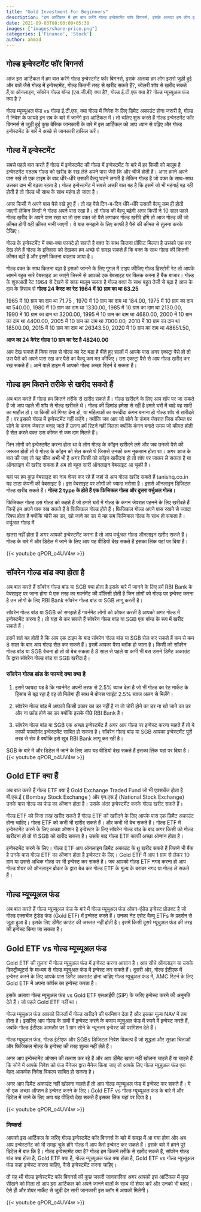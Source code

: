 ```yaml
---
title: "Gold Investment For Beginners"
description: "इस आर्टिकल में हम बात करेंगे गोल्ड इन्वेस्टमेंट फॉर बिगनर्स, इसके अलावा हम लोग इससे जुड़ी हुई और बातें जैसे गोल्ड में इन्वेस्टमेंट, गोल्ड कितनी तरह से खरीद सकते हैं?, ज्वेलरी शॉप से खरीद सकते हैं,या ऑनलाइन, सॉवरेन गोल्ड बॉन्ड (एस.जी.बी) क्या है?, गोल्ड ई.टी.एफ क्या है? गोल्ड म्यूच्यूअल फंड क्या है"
date: 2021-09-03T08:00:00+05:30
images: ["images/share-price.png"]
categories: ['Finance', 'Stock']
author: ahmad
---
```


## गोल्ड इन्वेस्टमेंट फॉर बिगनर्स
आज इस आर्टिकल में हम बात करेंगे गोल्ड इन्वेस्टमेंट फॉर बिगनर्स, इसके अलावा हम लोग इससे जुड़ी हुई और बातें जैसे गोल्ड में इन्वेस्टमेंट, गोल्ड कितनी तरह से खरीद सकते हैं?, ज्वेलरी शॉप से खरीद सकते हैं,या ऑनलाइन, सॉवरेन गोल्ड बॉन्ड (एस.जी.बी) क्या है?, गोल्ड ई.टी.एफ क्या है? गोल्ड म्यूच्यूअल फंड क्या है ? 

गोल्ड म्यूच्यूअल फंड vs गोल्ड ई.टी.एफ, क्या गोल्ड में निवेश के लिए डिमैट अकाउंट होना जरूरी है, गोल्ड में निवेश के फायदे इन सब के बारे में जानेंगे इस आर्टिकल में। तो चलिए शुरू करते हैं  गोल्ड इन्वेस्टमेंट फॉर बिगनर्स से जुड़ी हुई कुछ बेसिक जानकारी के बारे में इस आर्टिकल को आप ध्यान से पढ़िए और गोल्ड इन्वेस्टमेंट के बारे में अच्छे से जानकारी हासिल करें। 

## गोल्ड में इन्वेस्टमेंट  
सबसे पहले बात करते हैं गोल्ड में इन्वेस्टमेंट की गोल्ड में इन्वेस्टमेंट के बारे में हर किसी को मालूम है इन्वेस्टमेंट मतलब गोल्ड को खरीद के रख लेते अपने पास जैसे कि और चीजें होती है। अगर हमने अपने पास रखे तो एक टाइम के बाद धीरे-धीरे उसकी वैल्यू घटने लगती है लेकिन गोल्ड है जो वक्त के साथ-साथ उसका दाम भी बढ़ता रहता है। गोल्ड इन्वेस्टमेंट में सबसे अच्छी बात यह है कि इसमें जो भी महंगाई बढ़ रही होती है तो गोल्ड भी साथ के साथ महंगा हो जाता है।

अगर किसी ने अपने पास पैसे रखे हुए हैं। तो वह पैसे दिन-ब-दिन धीरे-धीरे उसकी वैल्यू कम ही होती जाएगी लेकिन किसी ने गोल्ड अपने पास रखा है। तो गोल्ड की वैल्यू बढ़ेगी अगर किसी ने 10 साल पहले गोल्ड खरीद के अपने पास रखा था तो उस वक्त जो पैसे लगाकर गोल्ड खरीदे होंगे तो आज  गोल्ड की जो क़ीमत होगी वही क़ीमत मानी जाएगी। ये बात समझने के लिए काफी है पैसे की कीमत से तुलना करके देखिए। 

गोल्ड के इन्वेस्टमेंट में क्या-क्या फायदे हो सकते है वक्त के साथ कितना प्रॉफिट मिलता है उसको एक बार देख लेते हैं गोल्ड के इतिहास को देखकर हम अच्छे से समझ सकते हैं कि वक्त के साथ गोल्ड की कितनी कीमत बढ़ी है और इसमें कितना बदलाव आया है। 

गोल्ड वक्त के साथ कितना बड़ा है इसको जानने के लिए गूगल में टाइप कीजिए गोल्ड हिस्टोरी रेट तो आपके सामने बहुत सारे वेबसाइट आ जाएंगे जिसमें से आपको एक बेबसाइट पर क्लिक करना है बैंक बाजार। गोल्ड के शुरुआती रेट 1964 से देखने से साफ मालूम चलता है गोल्ड वक्त के साथ बहुत तेजी से बढ़ा है आज के दाम के हिसाब से **गोल्ड 24 कैरट का रेट 1964 में 10 ग्राम का था 63.25**

1965 में 10 ग्राम का दाम था 71.75 ,  1970 में 10 ग्राम का दाम था 184.00,  1975 में 10 ग्राम का दाम था 540.00,  1980 में 10 ग्राम का दाम था 1330.00,  1985 में 10 ग्राम का दाम था 2130.00,  1990 में 10 ग्राम का दाम था 3200.00,  1995 में 10 ग्राम का दाम था 4680.00,  2000 में 10 ग्राम का दाम था 4400.00,  2005 में 10 ग्राम का दाम था 7000.00,  2010 में 10 ग्राम का दाम था 18500.00,  2015 में 10 ग्राम का दाम था 26343.50,   2020 में 10 ग्राम का दाम था 48651.50,  

**आज का 24 कैरेट गोल्ड 10 ग्राम का रेट है 48240.00**

आप देख सकते हैं किस तरह से गोल्ड का रेट बड़ा है बीते हुए सालों में आपके पास अगर एक्स्ट्रा पैसे हो तो उस पैसे को अपने पास रख कर पैसे का वैल्यू कम मत कीजिए। उस एक्स्ट्रा पैसे से आप गोल्ड खरीद कर रख सकते हैं। आने वाले टाइम मैं आपको गोल्ड अच्छा रिटर्न दे सकता है। 

## गोल्ड हम कितने तरीके से खरीद सकते हैं
अब बात करते हैं गोल्ड हम कितने तरीके से खरीद सकते हैं। गोल्ड खरीदने के लिए आप शॉप पर जा सकते हैं जो आप पहले भी शॉप से गोल्ड खरीदते थे।  गोल्ड की डिमांड हमेशा से रही है हमारे घरों में चाहे वह शादी का माहौल हो। या किसी को गिफ्ट देना हो, या महिलाओं का पसंदीदा कंगन बनाना हो गोल्ड शॉप से खरीदते हैं। पर इसको गोल्ड में इन्वेस्टमेंट नहीं कहेंगे। क्योंकि जब आप जो सोने के कंगन जेवरात जिस कीमत पर सोने के कंगन जेवरात बनाए जाते हैं उतना हमें रिटर्न नहीं मिलता क्योंकि कंगन बनाते समय जो कीमत होती है सेल करते वक्त उस कीमत से कम दाम मिलते हैं। 

जिन लोगों को इन्वेस्टमेंट करना होता था वे लोग गोल्ड के कॉइन खरीदने लगे और जब उनको पैसे की जरूरत होती तो वे गोल्ड के कॉइन को सेल करते थे जिससे उनको कम नुकसान होता था। अगर आज के बात की जाए तो यह चीज अभी भी है अगर किसी को कॉइन खरीदना हो तो शॉप पर जाकर ले सकता है या ऑनलाइन भी खरीद सकता है अब तो बहुत सारी ऑनलाइन वेबसाइट आ चुकी है। 

यहां पर हम कुछ वेबसाइट का नाम शेयर कर रहे हैं जहां से आप गोल्ड खरीद सकते हैं tanishq.co.in यह टाटा कंपनी की वेबसाइट है। इस वेबसाइट पर लोगों को ज्यादा भरोसा है। इससे ऑनलाइन डिजिटल गोल्ड खरीद सकते हैं। **गोल्ड 2 type के होते हैं एक फिजिकल गोल्ड और दूसरा वर्चुअल गोल्ड।**

फिजिकल गोल्ड उस गोल्ड को कहते हैं जो हमारे घरों में गोल्ड के कंगन जेवरात पहनने के लिए खरीदते हैं जिन्हें हम अपने पास रख सकते हैं वे फिजिकल गोल्ड होते हैं। फिजिकल गोल्ड अपने पास रखने से ज्यादा रिक्स होता है क्योंकि चोरी का डर, खो जाने का डर ये यह सब फिजिकल गोल्ड के साथ हो सकता है। वर्चुअल गोल्ड में

खतरा नहीं होता है अगर आपको इन्वेस्टमेंट करना है तो आप वर्चुअल गोल्ड ऑनलाइन खरीद सकते हैं। गोल्ड के बारे में और डिटेल में जाने के लिए आप यह वीडियो देख सकते हैं इसका लिंक यहां पर दिया है। 

{{< youtube qPOR_o4UV4w >}}

## सॉवरेन गोल्ड बांड क्या होता है
अब बात करते हैं सॉवरेन गोल्ड बांड या SGB क्या होता है इसके बारे में जानने के लिए हमें RBI Bank के वेबसाइट पर जाना होगा ये एक तरह का गवर्नमेंट की पॉलिसी होती है जिन लोगों को गोल्ड पर इन्वेस्ट करना है उन लोगों के लिए RBI Bank सॉवरेन गोल्ड बांड या SGB लागू करती है। 

सॉवरेन गोल्ड बांड या SGB को समझते हैं गवर्नमेंट लोगों को ऑफर करती  है आपको अगर गोल्ड में इन्वेस्टमेंट करना है। तो यहां से कर सकते हैं सॉवरेन गोल्ड बांड या SGB एक बॉन्ड के रूप में खरीद सकते हैं। 

इसमें शर्त यह होती है कि आप एक टाइम के बाद सॉवरेन गोल्ड बांड या SGB सेल कर सकते हैं कम से कम 8 साल के बाद आप गोल्ड सेल कर सकते हैं। इसमें आपका पैसा ब्लॉक हो जाता है। किसी को सॉवरेन गोल्ड बांड या SGB  बेचना हो तो वो  बेच सकता है 8 साल से पहले या कभी भी बस उसने डिमैट अकाउंट के द्वारा सॉवरेन गोल्ड बांड या SGB खरीदा है। 

### सॉवरेन गोल्ड बांड के फायदे क्या क्या है
1. इसमें फायदा यह है कि गवर्नमेंट अपनी तरफ से 2.5% ब्याज देता है जो भी गोल्ड का रेट मार्केट के हिसाब से बढ़ रहा है वह तो मिलेगा ही साथ में बोनस प्वाइंट 2.5% ब्याज अलग से मिलेंगे। 

3. सॉवरेन गोल्ड बांड में आपको किसी प्रकार का डर नहीं है ना तो चोरी होने का डर ना खो जाने का डर और ना फ्रॉड होने का डर क्योंकि इसके पीछे RBI Bank है। 

5. सॉवरेन गोल्ड बांड या SGB एक अच्छा इन्वेस्टमेंट है अगर आप गोल्ड पर इन्वेस्ट करना चाहते हैं तो ये काफी फायदेमंद इन्वेस्टमेंट साबित हो सकता है। सॉवरेन गोल्ड बांड या SGB आपका इन्वेस्टमेंट पूरी तरह से सेव है क्योंकि इसे खुद RBI Bank लागू कर रही है। 

SGB के बारे में और डिटेल में जाने के लिए आप यह वीडियो देख सकते हैं इसका लिंक यहां पर दिया है।
{{< youtube qPOR_o4UV4w >}}

## Gold ETF क्या हैं 
अब बात करते हैं गोल्ड ETF क्या है Gold Exchange Traded Fund जो भी एक्सचेंज होता है बी.एस.ई ( Bombay Stock Exchange ) और एन.एस.ई (National Stock Exchange) उनके पास गोल्ड का फंड का ऑप्शन होता है। उसके अंदर इन्वेस्टमेंट करके गोल्ड खरीद सकते हैं। 

गोल्ड ETF को किस तरह खरीद सकते हैं गोल्ड ETF को खरीदने के लिए आपके पास एक डिमैट अकाउंट होना चाहिए। गोल्ड ETF को कभी भी खरीद सकते हैं। और कभी भी बेच सकते हैं। गोल्ड ETF में इन्वेस्टमेंट करने के लिए अच्छा ऑप्शन है इन्वेस्टर के लिए सॉवरेन गोल्ड बांड के बाद अगर किसी को गोल्ड खरीदना हो तो वो SGB को खरीद सकता है। उसके बाद गोल्ड ETF काफी अच्छा ऑप्शन होता है। 

इन्वेस्टमेंट करने के लिए। गोल्ड ETF आप ऑनलाइन डिमैट अकाउंट के थ्रू खरीद सकते हैं जितने भी बैंक है उनके पास गोल्ड ETF का ऑप्शन होता है इन्वेस्टर के लिए। Gold ETF  में आप 1 ग्राम से लेकर 10 ग्राम या उससे अधिक गोल्ड पर भी इन्वेस्ट कर सकते है। जब आपको गोल्ड ETF नगद करना हो आप गोल्ड शेयर को ऑनलाइन ब्रोकर के द्वारा बेच कर गोल्ड ETF के मूल्य के बराबर नगद या गोल्ड ले सकते हैं। 

## गोल्ड म्यूच्यूअल फंड
अब बात करते हैं गोल्ड म्यूच्यूअल फंड के बारे में गोल्ड म्यूचुअल फंड ओपन-एंडेड इन्वेस्ट प्रोडक्ट है जो गोल्ड एक्सचेंज ट्रेडेड फंड (Gold ETF) में इन्वेस्ट करते हैं। उनका नेट एसेट वैल्यू ETFs के प्रदर्शन से जुड़ा हुआ है।  इसके लिए डीमैट काउंट की जरूरत नहीं होती है। इसमें किसी दूसरे म्यूचुअल फंड की तरह की इन्वेस्ट किया जा सकता है। 

## Gold ETF vs गोल्ड म्यूच्यूअल फंड
Gold ETF की तुलना में गोल्ड म्यूचुअल फंड में इन्वेस्ट करना आसान है। आप सीधे ऑनलाइन या उसके डिस्ट्रीब्यूटर्स के माध्यम से गोल्ड म्यूचुअल फंड में इन्वेस्ट कर सकते हैं।  दूसरी ओर, गोल्ड ईटीएफ में इन्वेस्ट करने के लिए आपके पास डिमैट अकाउंट होना चाहिए गोल्ड म्यूचुअल फंड में, AMC रिटर्न के लिए  Gold ETF में अपना कॉर्पस का इन्वेस्ट करता है। 

इसके अलावा गोल्ड म्यूचुअल फंड vs Gold ETF एसआईपी (SIP) के जरिए इन्वेस्ट करने की अनुमति देते हैं। जो पहले Gold ETF नहीं था। 

गोल्ड म्यूचुअल फंड आपको किस्तों में गोल्ड खरीदने की परमिशन देता है और इसका मूल्य NAV में तय होता है। इसलिए आप गोल्ड के ग्रामों में इन्वेस्ट करने के बजाय म्यूचुअल फंड में रुपये में इन्वेस्ट करते हैं, जबकि गोल्ड ईटीएफ आमतौर पर 1 ग्राम सोने के न्यूनतम इन्वेस्ट की परमिशन देते हैं।

गोल्ड म्यूचुअल फंड, गोल्ड ईटीएफ और SGBs डिजिटल निवेश विकल्प हैं जो शुद्धता और सुरक्षा चिंताओं और फिजिकल गोल्ड के इन्वेस्ट की तरह शुल्क नहीं लेते हैं।

अगर आप इन्वेस्टमेंट ऑप्शन की तलाश कर रहे हैं और आप डीमैट खाता नहीं खोलना चाहते हैं या चाहते हैं कि सोने में आपके निवेश को फंड मैनेजर द्वारा मैनेज किया जाए तो आपके लिए गोल्ड म्यूचुअल फंड एक बेहद आकर्षक निवेश विकल्प साबित हो सकता है।

अगर आप डिमैट अकाउंट नहीं खोलना चाहते हैं तो आप गोल्ड म्यूच्यूअल फंड में इन्वेस्ट कर सकते हैं। ये भी एक अच्छा ऑप्शन है इन्वेस्ट करने के लिए। Gold ETF vs गोल्ड म्यूच्यूअल फंड के बारे में और डिटेल में जाने के लिए आप यह वीडियो देख सकते हैं इसका लिंक यहां पर दिया है।

{{< youtube qPOR_o4UV4w >}}

### निष्कर्स
आपको इस आर्टिकल के जरिए गोल्ड इन्वेस्टमेंट फॉर बिगनर्स के बारे में समझ में आ गया होगा और अब आप इन्वेस्टमेंट को भी समझ चुके होंगे गोल्ड में आप कैसे इन्वेस्ट कर सकते हैं। इसके बारे में हमने पूरे डिटेल में बात कि है। गोल्ड इन्वेस्टमेंट क्या है? गोल्ड हम कितने तरीके से खरीद सकते हैं, सॉवरेन गोल्ड बांड क्या होता है, Gold ETF क्या हैं, गोल्ड म्यूच्यूअल फंड क्या होता है, Gold ETF vs गोल्ड म्यूच्यूअल फंड कहां इन्वेस्ट करना चाहिए, कैसे इन्वेस्टमेंट करना चाहिए।

तो यह थी गोल्ड इन्वेस्टमेंट फॉर बिगनर्स की कुछ जरूरी जानकारियां अगर आपको इस आर्टिकल में कुछ सीखने को मिला तो आप इस आर्टिकल को अपने जानने वालों के साथ भी शेयर करें और उनको भी बताएं। ऐसे ही और शेयर मार्केट से जुड़ी ढेर सारी जानकारी इस ब्लॉग में आपको मिलेगी।

{{< youtube qPOR_o4UV4w >}}
